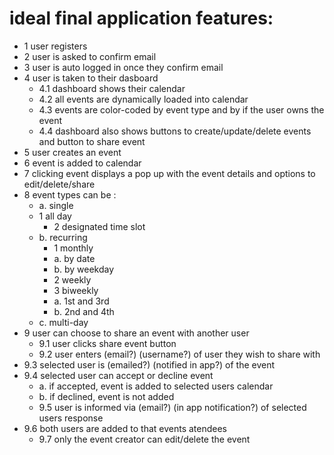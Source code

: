 # ideal final application features:

* 1 user registers
* 2 user is asked to confirm email
* 3 user is auto logged in once they confirm email
* 4 user is taken to their dasboard
	* 4.1 dashboard shows their calendar
	* 4.2 all events are dynamically loaded into calendar
	* 4.3 events are color-coded by event type and by if the user owns the event
	* 4.4 dashboard also shows buttons to create/update/delete events and button to share event
* 5 user creates an event
* 6 event is added to calendar
* 7 clicking event displays a pop up with the event details and options to edit/delete/share
* 8 event types can be :
	* a. single 
	* 	1 all day
		* 2 designated time slot
	* b. recurring
		* 1 monthly
		* 	a. by date
		* 	b. by weekday
		* 2 weekly
		* 3 biweekly
		* 	a. 1st and 3rd
		* 	b. 2nd and 4th
	* c. multi-day
* 9 user can choose to share an event with another user
	* 9.1 user clicks share event button
	* 9.2 user enters (email?) (username?) of user they wish to share with
* 	9.3 selected user is (emailed?) (notified in app?) of the event
* 	9.4 selected user can accept or decline event
	* 	a. if accepted, event is added to selected users calendar
	* 	b. if declined, event is not added
	* 9.5 user is informed via (email?) (in app notification?) of selected users response
* 	9.6 both users are added to that events atendees
	* 9.7 only the event creator can edit/delete the event
